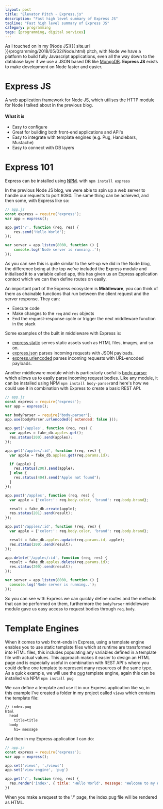 ```yaml
---
layout: post
title: "Elevator Pitch - Express.js"
description: "Fast high level summary of Express JS"
tagline: "Fast high level summary of Express JS"
category: programming
tags: [programming, digital services]
---
```


As I touched on in my [Node JS]({{ site.url }}/programming/2018/05/02/Node.html) pitch, with Node we have a platform to build fully Javascript applications, even all the way down to the database layer if we use a JSON based DB like [MongoDB](https://www.mongodb.com). **Express JS** exists to make development on Node faster and easier.

# Express JS

A web application framework for Node JS, which utilises the HTTP module for Node I talked about in the previous blog. 

#### What it is 
* Easy to configure
* Great for building both front-end applications and API's
* Easy to integrate with template engines (e.g. Pug, Handlebars, Mustache)
* Easy to connect with DB layers

# Express 101
Express can be installed using [NPM](https://www.npmjs.com/). with `npm install express`

In the previous Node JS blog, we were able to spin up a web server to handle our requests to port 8080. The same thing can be achieved, and then some, with Express like so:
```js
// app.js
const express = require('express');
var app = express();

app.get('/', function (req, res) {
    res.send('Hello World');
});

var server = app.listen(8080, function () {
    console.log('Node server is running..');
});
```

As you can see this is quite similar to the set-up we did in the Node blog, the difference being at the top we've included the Express module and initialised it to a variable called app, this has given us an Express application context which we can then define routes on easily. 

An important part of the Express ecosystem is **Middleware**, you can think of them as chainable functions that run between the client request and the server response. They can:
* Execute code
* Make changes to the `req` and `res` objects
* End the request-response cycle or trigger the next middleware function in the stack

Some examples of the built in middleware with Express is:
* [express.static](https://expressjs.com/en/4x/api.html#express.static) serves static assets such as HTML files, images, and so on.
* [express.json](https://expressjs.com/en/4x/api.html#express.json) parses incoming requests with JSON payloads.
* [express.urlencoded](https://expressjs.com/en/4x/api.html#express.urlencoded) parses incoming requests with URL-encoded payloads.

Another middleware module which is particularly useful is [body-parser](https://github.com/expressjs/body-parser) which allows us to easily parse incoming request bodies. Like any module, it can be installed using NPM `npm install body-parser`and here's how we could use it in combination with Express to create a basic REST API.

```js
// app.js
const express = require('express');
var app = express();

var bodyParser = require("body-parser");
app.use(bodyParser.urlencoded({ extended: false }));

app.get('/apples', function (req, res) {
  var apples = fake_db.apples.get();
  res.status(200).send(apples);
});

app.get('/apples/:id', function (req, res) {
  var apple = fake_db.apples.get(req.params.id);

  if (apple) {
    res.status(200).send(apple);
  } else {
    res.status(404).send("Apple not found");
  }
});

app.post('/apples', function (req, res) {
  var apple = {'color:': req.body.color, 'brand': req.body.brand};

  result = fake_db.create(apple);
  res.status(201).send(result);
});

app.put('/apples/:id', function (req, res) {
  var apple = {'color:': req.body.color, 'brand': req.body.brand};

  result = fake_db.apples.update(req.params.id, apple);
  res.status(200).send(result);
});

app.delete('/apples/:id', function (req, res) {
  result = fake_db.apples.delete(req.params.id);
  res.status(200).send(result);
});

var server = app.listen(8080, function () {
  console.log('Node server is running..');
});
```

So you can see with Express we can quickly define routes and the methods that can be performed on them, furthermore the `bodyParser` middleware module gave us easy access to request bodies through `req.body`. 

# Template Engines

When it comes to web front-ends in Express, using a template engine enables you to use static template files which at runtime are transformed into HTML files, this includes populating any variables defined in a template file with actual values. This approach makes it easier to design an HTML page and is especially useful in combination with REST API's where you could define one template to represent many resources of the same type.  As a quick example, we will use the [pug](https://www.npmjs.com/package/pug) template engine, again this can be installed via NPM `npm install pug`

We can define a template and use it in our Express application like so, in this example I've created a folder in my project called `views` which contains the template file:
```html
// index.pug
html
  head
    title=title
  body
    h1= message

```
And then in my Express application I can do:

```js
// app.js
const express = require('express');
var app = express();

app.set('views', './views')
app.set('view engine', 'pug')

app.get('/', function (req, res) {
  res.render('index', { title: 'Hello World', message: 'Welcome to my website!' })
})
```

When you make a request to the '/' page, the index.pug file will be rendered as HTML.